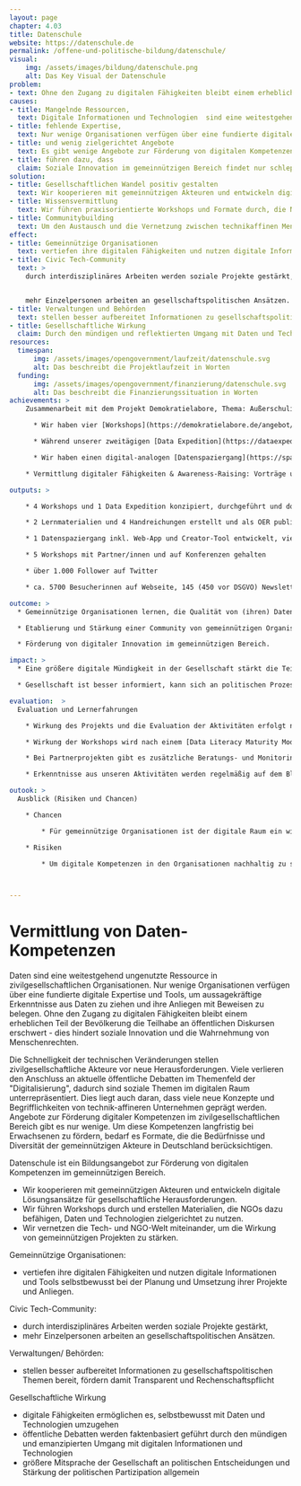 ```yaml
---
layout: page
chapter: 4.03
title: Datenschule
website: https://datenschule.de
permalink: /offene-und-politische-bildung/datenschule/
visual:
    img: /assets/images/bildung/datenschule.png
    alt: Das Key Visual der Datenschule
problem:
- text: Ohne den Zugang zu digitalen Fähigkeiten bleibt einem erheblichen Teil der Bevölkerung die Teilhabe an öffentlichen Diskursen erschwert - dies hindert soziale Innovation und die Wahrnehmung von Menschenrechten.
causes:
- title: Mangelnde Ressourcen,
  text: Digitale Informationen und Technologien  sind eine weitestgehend ungenutzte Ressource in zivilgesellschaftlichen Organisationen.
- title: fehlende Expertise,
  text: Nur wenige Organisationen verfügen über eine fundierte digitale Expertise und Tools, um aussagekräftige Erkenntnisse aus Daten zu ziehen und ihre Anliegen mit Beweisen zu belegen.
- title: und wenig zielgerichtet Angebote
  text: Es gibt wenige Angebote zur Förderung von digitalen Kompetenzen bei Erwachsenen im gemeinnützigen Bereich, die die Diversität und Organisationsstrukturen berücksichtigen.
- title: führen dazu, dass
  claim: Soziale Innovation im gemeinnützigen Bereich findet nur schleppend statt. Zivilgesellschaftliche Organisationen können die Potenziale der Digitalisierung nicht ausreichend nutzen und sind mit den neuen Veränderungsprozessen oft überfordert.
solution:
- title: Gesellschaftlichen Wandel positiv gestalten
  text: Wir kooperieren mit gemeinnützigen Akteuren und entwickeln digitale Lösungsansätze und Tools für gesellschaftliche Herausforderungen. Damit möchten wir Debatten anstoßen und neue Narrative für bestehende Herausforderungen schaffen.
- title: Wissensvermittlung
  text: Wir führen praxisorientierte Workshops und Formate durch, die NGOs dazu befähigen, Daten und Technologien zielgerichtet zu nutzen. Erkenntnisse aus den Projekten, Lernmaterialien und best practices werden frei zur Verfügung gestellt.
- title: Communitybuilding
  text: Um den Austausch und die Vernetzung zwischen technikaffinen Menschen und gesellschaftspolitischen Organisationen zu fördern, organisieren wir Events und realisieren Projekte mit Partnern sowie unserer Community.
effect:
- title: Gemeinnützige Organisationen
  text: vertiefen ihre digitalen Fähigkeiten und nutzen digitale Informationen und Tools selbstbewusst bei der Planung und Umsetzung ihrer Projekte und Anliegen.
- title: Civic Tech-Community
  text: >
    durch interdisziplinäres Arbeiten werden soziale Projekte gestärkt,


    mehr Einzelpersonen arbeiten an gesellschaftspolitischen Ansätzen.
- title: Verwaltungen und Behörden
  text: stellen besser aufbereitet Informationen zu gesellschaftspolitischen Themen bereit, fördern damit Transparenz und Rechenschaftspflicht
- title: Gesellschaftliche Wirkung
  claim: Durch den mündigen und reflektierten Umgang mit Daten und Technologien werden öffentliche Debatten zu sozialen Anliegen  informierter geführt. Digitale Fähigkeiten stärken die Mitsprache und Teilhabe der Gesellschaft an politischen Entscheidungen.
resources:
  timespan:
      img: /assets/images/opengovernment/laufzeit/datenschule.svg
      alt: Das beschreibt die Projektlaufzeit in Worten
  funding:
      img: /assets/images/opengovernment/finanzierung/datenschule.svg
      alt: Das beschreibt die Finanzierungssituation in Worten
achievements: >
    Zusammenarbeit mit dem Projekt Demokratielabore, Thema: Außerschulische Jugendarbeit

      * Wir haben vier [Workshops](https://demokratielabore.de/angebot/schulung) mit Fachkräften aus der Jugendarbeit zu offenen Daten, Storytelling, Citizen Science und Analyse von Twitterdebatten durchgeführt. Die [Lernmaterialien sowie die Train-the-Trainer-Konzepte](https://demokratielabore.de/publikationen) haben wir unter freier Lizenz als OER publiziert.

      * Während unserer zweitägigen [Data Expedition](https://dataexpedition.demokratielabore.de/) zum Thema Demokratie und Jugendbeteiligung haben wir gemeinsam mit Fachkräften aus der Jugendarbeit, Entwickler/innen und Designer/innen digitale Prototypen und Projektideen entwickelt, die konkrete Herausforderungen der Jugendarbeit forcieren und Lösungen bieten.

      * Wir haben einen digital-analogen [Datenspaziergang](https://spaziergang.demokratielabore.de/intro) konzipiert, der Interessierten mit Hilfe einer Web-App zeigt, wie die digitale Welt mit realen Orten verwoben ist. Der erste Datenspaziergang führt durch Berlin Kreuzberg. Ein Creator-Tool ermöglicht eigene Spaziergänge online einzutragen.

    * Vermittlung digitaler Fähigkeiten & Awareness-Raising: Vorträge und Workshops, z. B. beim [3. Jugend- und Netzpolitischen Forum](http://www.politische-jugendbildung-et.de/freiraumnetz18/), [POEM der Universität Hamburg](https://www.poem.uni-hamburg.de/) und [Bits & Bäume-Konferenz](https://bits-und-baeume.org).

outputs: >

    * 4 Workshops und 1 Data Expedition konzipiert, durchgeführt und dokumentiert

    * 2 Lernmaterialien und 4 Handreichungen erstellt und als OER publiziert

    * 1 Datenspaziergang inkl. Web-App und Creator-Tool entwickelt, viermal in Berlin durchgeführt

    * 5 Workshops mit Partner/innen und auf Konferenzen gehalten

    * über 1.000 Follower auf Twitter

    * ca. 5700 Besucherinnen auf Webseite, 145 (450 vor DSGVO) Newsletterabonnent/innen

outcome: >
  * Gemeinnützige Organisationen lernen, die Qualität von (ihren) Daten zu bewerten und zu verbessern. Sie nutzen digitale Methoden, Tools und Informationen zielgerichtet im Arbeitsalltag und beteiligen sich als Impulsgeber/innen an öffentlichen, gesellschaftspolitischen Debatten.

  * Etablierung und Stärkung einer Community von gemeinnützigen Organisationen und Civic-Tech-Aktiven in Deutschland.

  * Förderung von digitaler Innovation im gemeinnützigen Bereich.

impact: >
  * Eine größere digitale Mündigkeit in der Gesellschaft stärkt die Teilhabe an gesellschaftspolitischen Fragestellungen und macht soziale Innovation möglich.

  * Gesellschaft ist besser informiert, kann sich an politischen Prozessen und Entscheidungen besser beteiligen. Dies stärkt die Demokratie.

evaluation:  >
  Evaluation und Lernerfahrungen

    * Wirkung des Projekts und die Evaluation der Aktivitäten erfolgt nach zuvor festgelegten Qualitätsindikatoren

    * Wirkung der Workshops wird nach einem [Data Literacy Maturity Modell ](https://datenschule.de/files/workshops/DataLiteracy-MaturityModel-Datenschule.pdf )evaluiert (bei z.B. Workshops eingesetzt)

    * Bei Partnerprojekten gibt es zusätzliche Beratungs- und Monitoringinstanzen mit externen Expert/innen (Roundtables und Stakeholder-Dialoge, Interviews, Feedback-Runden)

    * Erkenntnisse aus unseren Aktivitäten werden regelmäßig auf dem Blog der Datenschule und der Referenzen-Seite zugänglich gemacht.

outook: >
  Ausblick (Risiken und Chancen)

    * Chancen

        * Für gemeinnützige Organisationen ist der digitale Raum ein wichtiger Interaktionsort, den sie stärker mitdenken wollen. Das Angebot der Datenschule möchten wir zukünftig skalieren, um den Bedürfnissen der sozialen Organisationen flächendeckender zu begegnen.

    * Risiken

        * Um digitale Kompetenzen in den Organisationen nachhaltig zu stärken, bedarf es besseren Strukturen zur Förderung der praktischen Auseinandersetzung mit der Digitalisierung. Als gemeinnützige Initiative werden wir daher auch in Zukunft kostenlose Workshops und Lernformate anbieten, um die Beteiligung vieler Initiativen mit knappen Ressourcen zu ermöglichen.



---
```


# Vermittlung von Daten-Kompetenzen

Daten sind eine weitestgehend ungenutzte Ressource in zivilgesellschaftlichen Organisationen. Nur wenige Organisationen verfügen über eine fundierte digitale Expertise und Tools, um aussagekräftige Erkenntnisse aus Daten zu ziehen und ihre Anliegen mit Beweisen zu belegen. Ohne den Zugang zu digitalen Fähigkeiten bleibt einem erheblichen Teil der Bevölkerung die Teilhabe an öffentlichen Diskursen erschwert - dies hindert soziale Innovation und die Wahrnehmung von Menschenrechten.

Die Schnelligkeit der technischen Veränderungen stellen zivilgesellschaftliche Akteure vor neue Herausforderungen. Viele verlieren den Anschluss an aktuelle öffentliche Debatten im Themenfeld der "Digitalisierung", dadurch sind soziale Themen im digitalen Raum unterrepräsentiert. Dies liegt auch daran, dass viele neue Konzepte und Begrifflichkeiten von technik-affineren Unternehmen geprägt werden. Angebote zur Förderung digitaler Kompetenzen im zivilgesellschaftlichen Bereich gibt es nur wenige. Um diese Kompetenzen langfristig bei Erwachsenen zu fördern, bedarf es Formate, die die Bedürfnisse und Diversität der gemeinnützigen Akteure in Deutschland berücksichtigen.

Datenschule ist ein Bildungsangebot zur Förderung von digitalen Kompetenzen im gemeinnützigen Bereich.

* Wir kooperieren mit gemeinnützigen Akteuren und entwickeln digitale Lösungsansätze für gesellschaftliche Herausforderungen.
* Wir führen Workshops durch und erstellen Materialien, die NGOs dazu befähigen, Daten und Technologien zielgerichtet zu nutzen.
* Wir vernetzen die Tech- und NGO-Welt miteinander, um die Wirkung von gemeinnützigen Projekten zu stärken.

Gemeinnützige Organisationen:

* vertiefen ihre digitalen Fähigkeiten und nutzen digitale Informationen und Tools selbstbewusst bei der Planung und Umsetzung ihrer Projekte und Anliegen.

Civic Tech-Community:

* durch interdisziplinäres Arbeiten werden soziale Projekte gestärkt,
* mehr Einzelpersonen arbeiten an gesellschaftspolitischen Ansätzen.

Verwaltungen/ Behörden:

* stellen besser aufbereitet Informationen zu gesellschaftspolitischen Themen bereit, fördern damit Transparent und Rechenschaftspflicht

Gesellschaftliche Wirkung

* digitale Fähigkeiten ermöglichen es, selbstbewusst mit Daten und Technologien umzugehen
* öffentliche Debatten werden faktenbasiert geführt durch den mündigen und emanzipierten Umgang mit digitalen Informationen und Technologien
* größere Mitsprache der Gesellschaft an politischen Entscheidungen und Stärkung der politischen Partizipation allgemein
